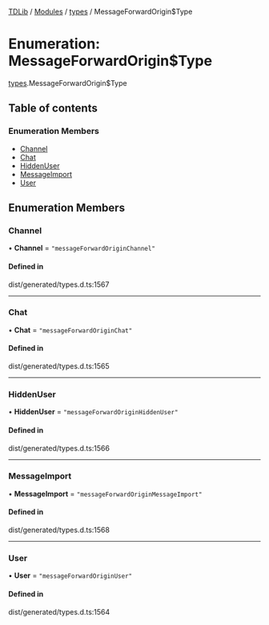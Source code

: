 [TDLib](../README.md) / [Modules](../modules.md) / [types](../modules/types.md) / MessageForwardOrigin$Type

# Enumeration: MessageForwardOrigin$Type

[types](../modules/types.md).MessageForwardOrigin$Type

## Table of contents

### Enumeration Members

- [Channel](types.MessageForwardOrigin_Type.md#channel)
- [Chat](types.MessageForwardOrigin_Type.md#chat)
- [HiddenUser](types.MessageForwardOrigin_Type.md#hiddenuser)
- [MessageImport](types.MessageForwardOrigin_Type.md#messageimport)
- [User](types.MessageForwardOrigin_Type.md#user)

## Enumeration Members

### Channel

• **Channel** = ``"messageForwardOriginChannel"``

#### Defined in

dist/generated/types.d.ts:1567

___

### Chat

• **Chat** = ``"messageForwardOriginChat"``

#### Defined in

dist/generated/types.d.ts:1565

___

### HiddenUser

• **HiddenUser** = ``"messageForwardOriginHiddenUser"``

#### Defined in

dist/generated/types.d.ts:1566

___

### MessageImport

• **MessageImport** = ``"messageForwardOriginMessageImport"``

#### Defined in

dist/generated/types.d.ts:1568

___

### User

• **User** = ``"messageForwardOriginUser"``

#### Defined in

dist/generated/types.d.ts:1564
